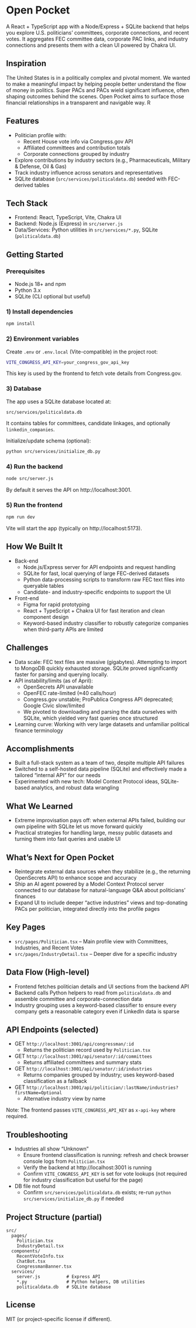 # Open Pocket

A React + TypeScript app with a Node/Express + SQLite backend that helps you explore U.S. politicians’ committees, corporate connections, and recent votes. It aggregates FEC committee data, corporate PAC links, and industry connections and presents them with a clean UI powered by Chakra UI.

## Inspiration

The United States is in a politically complex and pivotal moment. We wanted to make a meaningful impact by helping people better understand the flow of money in politics. Super PACs and PACs wield significant influence, often shaping outcomes behind the scenes. Open Pocket aims to surface those financial relationships in a transparent and navigable way. R

## Features

- Politician profile with:
  - Recent House vote info via Congress.gov API
  - Affiliated committees and contribution totals
  - Corporate connections grouped by industry
- Explore contributions by industry sectors (e.g., Pharmaceuticals, Military & Defense, Oil & Gas)
- Track industry influence across senators and representatives
- SQLite database (`src/services/politicaldata.db`) seeded with FEC-derived tables

## Tech Stack

- Frontend: React, TypeScript, Vite, Chakra UI
- Backend: Node.js (Express) in `src/server.js`
- Data/Services: Python utilities in `src/services/*.py`, SQLite (`politicaldata.db`)

## Getting Started

### Prerequisites
- Node.js 18+ and npm
- Python 3.x
- SQLite (CLI optional but useful)

### 1) Install dependencies
```bash
npm install
```

### 2) Environment variables
Create `.env` or `.env.local` (Vite-compatible) in the project root:
```bash
VITE_CONGRESS_API_KEY=your_congress_gov_api_key
```
This key is used by the frontend to fetch vote details from Congress.gov.

### 3) Database
The app uses a SQLite database located at:
```
src/services/politicaldata.db
```
It contains tables for committees, candidate linkages, and optionally `linkedin_companies`.

Initialize/update schema (optional):
```bash
python src/services/initialize_db.py
```

### 4) Run the backend
```bash
node src/server.js
```
By default it serves the API on http://localhost:3001.

### 5) Run the frontend
```bash
npm run dev
```
Vite will start the app (typically on http://localhost:5173).

## How We Built It

- Back-end
  - Node.js/Express server for API endpoints and request handling
  - SQLite for fast, local querying of large FEC-derived datasets
  - Python data-processing scripts to transform raw FEC text files into queryable tables
  - Candidate- and industry-specific endpoints to support the UI
- Front-end
  - Figma for rapid prototyping
  - React + TypeScript + Chakra UI for fast iteration and clean component design
  - Keyword-based industry classifier to robustly categorize companies when third-party APIs are limited

## Challenges

- Data scale: FEC text files are massive (gigabytes). Attempting to import to MongoDB quickly exhausted storage. SQLite proved significantly faster for parsing and querying locally.
- API instability/limits (as of April):
  - OpenSecrets API unavailable
  - OpenFEC rate-limited (≈40 calls/hour)
  - Congress.gov unstable; ProPublica Congress API deprecated; Google Civic slow/limited
  - We pivoted to downloading and parsing the data ourselves with SQLite, which yielded very fast queries once structured
- Learning curve: Working with very large datasets and unfamiliar political finance terminology

## Accomplishments

- Built a full-stack system as a team of two, despite multiple API failures
- Switched to a self-hosted data pipeline (SQLite) and effectively made a tailored “internal API” for our needs
- Experimented with new tech: Model Context Protocol ideas, SQLite-based analytics, and robust data wrangling

## What We Learned

- Extreme improvisation pays off: when external APIs failed, building our own pipeline with SQLite let us move forward quickly
- Practical strategies for handling large, messy public datasets and turning them into fast queries and usable UI

## What’s Next for Open Pocket

- Reintegrate external data sources when they stabilize (e.g., the returning OpenSecrets API) to enhance scope and accuracy
- Ship an AI agent powered by a Model Context Protocol server connected to our database for natural-language Q&A about politicians’ finances
- Expand UI to include deeper “active industries” views and top-donating PACs per politician, integrated directly into the profile pages

## Key Pages

- `src/pages/Politician.tsx` – Main profile view with Committees, Industries, and Recent Votes
- `src/pages/IndustryDetail.tsx` – Deeper dive for a specific industry

## Data Flow (High-level)

- Frontend fetches politician details and UI sections from the backend API
- Backend calls Python helpers to read from `politicaldata.db` and assemble committee and corporate-connection data
- Industry grouping uses a keyword-based classifier to ensure every company gets a reasonable category even if LinkedIn data is sparse

## API Endpoints (selected)

- GET `http://localhost:3001/api/congressman/:id`
  - Returns the politician record used by `Politician.tsx`
- GET `http://localhost:3001/api/senator/:id/committees`
  - Returns affiliated committees and summary stats
- GET `http://localhost:3001/api/senator/:id/industries`
  - Returns companies grouped by industry; uses keyword-based classification as a fallback
- GET `http://localhost:3001/api/politician/:lastName/industries?firstName=Optional`
  - Alternative industry view by name

Note: The frontend passes `VITE_CONGRESS_API_KEY` as `x-api-key` where required.

## Troubleshooting

- Industries all show “Unknown”
  - Ensure frontend classification is running: refresh and check browser console logs from `Politician.tsx`
  - Verify the backend at http://localhost:3001 is running
  - Confirm `VITE_CONGRESS_API_KEY` is set for vote lookups (not required for industry classification but useful for the page)
- DB file not found
  - Confirm `src/services/politicaldata.db` exists; re-run `python src/services/initialize_db.py` if needed

## Project Structure (partial)

```
src/
  pages/
    Politician.tsx
    IndustryDetail.tsx
  components/
    RecentVoteInfo.tsx
    ChatBot.tsx
    CongressmanBanner.tsx
  services/
    server.js          # Express API
    *.py               # Python helpers, DB utilities
    politicaldata.db   # SQLite database
```

## License
MIT (or project-specific license if different).
